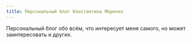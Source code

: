 ```yaml
---
title: Персональный блог Константина Моренко
---
```


Персональный блог обо всём, что интересует меня самого, но может заинтересовать и других.
